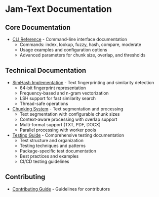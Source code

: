 # Jam-Text Documentation

## Core Documentation
- [CLI Reference](cli.md) - Command-line interface documentation
  - Commands: index, lookup, fuzzy, hash, compare, moderate
  - Usage examples and configuration options
  - Advanced parameters for chunk size, overlap, and thresholds

## Technical Documentation
- [SimHash Implementation](simhash.md) - Text fingerprinting and similarity detection
  - 64-bit fingerprint representation
  - Frequency-based and n-gram vectorization
  - LSH support for fast similarity search
  - Thread-safe operations
- [Chunking System](chunking.md) - Text segmentation and processing
  - Text segmentation with configurable chunk sizes
  - Context-aware processing with overlap support
  - Multi-format support (TXT, PDF, DOCX)
  - Parallel processing with worker pools
- [Testing Guide](testing.md) - Comprehensive testing documentation
  - Test structure and organization
  - Testing techniques and patterns
  - Package-specific test documentation
  - Best practices and examples
  - CI/CD testing guidelines

## Contributing
- [Contributing Guide](../CONTRIBUTING.md) - Guidelines for contributors
